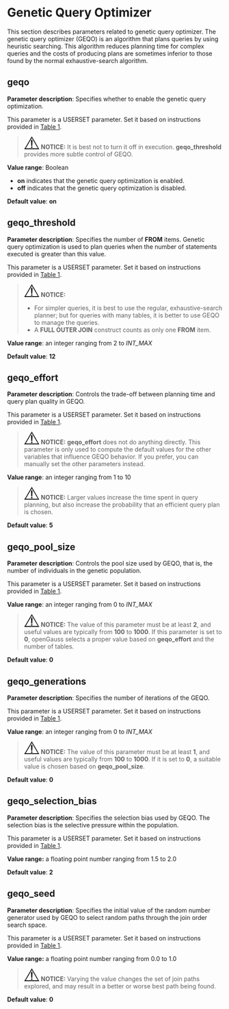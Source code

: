 # Genetic Query Optimizer<a name="EN-US_TOPIC_0289899978"></a>

This section describes parameters related to genetic query optimizer. The genetic query optimizer \(GEQO\) is an algorithm that plans queries by using heuristic searching. This algorithm reduces planning time for complex queries and the costs of producing plans are sometimes inferior to those found by the normal exhaustive-search algorithm.

## geqo<a name="en-us_topic_0283136924_en-us_topic_0237124718_en-us_topic_0059778564_sfd758218eb234917a5866f71380867df"></a>

**Parameter description**: Specifies whether to enable the genetic query optimization.

This parameter is a USERSET parameter. Set it based on instructions provided in  [Table 1](../DatabaseAdministrationGuide/resetting-parameters.md#en-us_topic_0283137176_en-us_topic_0237121562_en-us_topic_0059777490_t91a6f212010f4503b24d7943aed6d846).

>![](public_sys-resources/icon-notice.gif) **NOTICE:** 
>It is best not to turn it off in execution.  **geqo\_threshold**  provides more subtle control of GEQO.

**Value range**: Boolean

-   **on**  indicates that the genetic query optimization is enabled.
-   **off**  indicates that the genetic query optimization is disabled.

**Default value**:  **on**

## geqo\_threshold<a name="en-us_topic_0283136924_en-us_topic_0237124718_en-us_topic_0059778564_s2495994413224c7a9ee50efb3a1feb4b"></a>

**Parameter description**: Specifies the number of  **FROM**  items. Genetic query optimization is used to plan queries when the number of statements executed is greater than this value.

This parameter is a USERSET parameter. Set it based on instructions provided in  [Table 1](../DatabaseAdministrationGuide/resetting-parameters.md#en-us_topic_0283137176_en-us_topic_0237121562_en-us_topic_0059777490_t91a6f212010f4503b24d7943aed6d846).

>![](public_sys-resources/icon-notice.gif) **NOTICE:** 
>-   For simpler queries, it is best to use the regular, exhaustive-search planner; but for queries with many tables, it is better to use GEQO to manage the queries.
>-   A  **FULL OUTER JOIN**  construct counts as only one  **FROM**  item.

**Value range**: an integer ranging from 2 to  _INT\_MAX_

**Default value**:  **12**

## geqo\_effort<a name="en-us_topic_0283136924_en-us_topic_0237124718_en-us_topic_0059778564_s0bcefbae9b0e4c4b9d211896ddecfa7a"></a>

**Parameter description**: Controls the trade-off between planning time and query plan quality in GEQO.

This parameter is a USERSET parameter. Set it based on instructions provided in  [Table 1](../DatabaseAdministrationGuide/resetting-parameters.md#en-us_topic_0283137176_en-us_topic_0237121562_en-us_topic_0059777490_t91a6f212010f4503b24d7943aed6d846).

>![](public_sys-resources/icon-notice.gif) **NOTICE:** 
>**geqo\_effort**  does not do anything directly. This parameter is only used to compute the default values for the other variables that influence GEQO behavior. If you prefer, you can manually set the other parameters instead.

**Value range**: an integer ranging from 1 to 10

>![](public_sys-resources/icon-notice.gif) **NOTICE:** 
>Larger values increase the time spent in query planning, but also increase the probability that an efficient query plan is chosen.

**Default value**:  **5**

## geqo\_pool\_size<a name="en-us_topic_0283136924_en-us_topic_0237124718_en-us_topic_0059778564_s7fc575de4c0343f9bf2ba43415121d3b"></a>

**Parameter description**: Controls the pool size used by GEQO, that is, the number of individuals in the genetic population.

This parameter is a USERSET parameter. Set it based on instructions provided in  [Table 1](../DatabaseAdministrationGuide/resetting-parameters.md#en-us_topic_0283137176_en-us_topic_0237121562_en-us_topic_0059777490_t91a6f212010f4503b24d7943aed6d846).

**Value range**: an integer ranging from 0 to  _INT\_MAX_

>![](public_sys-resources/icon-notice.gif) **NOTICE:** 
>The value of this parameter must be at least  **2**, and useful values are typically from  **100**  to  **1000**. If this parameter is set to  **0**, openGauss selects a proper value based on  **geqo\_effort**  and the number of tables.

**Default value**:  **0**

## geqo\_generations<a name="en-us_topic_0283136924_en-us_topic_0237124718_en-us_topic_0059778564_s3d543a71cf644525a62d831a869f0d2a"></a>

**Parameter description**: Specifies the number of iterations of the GEQO.

This parameter is a USERSET parameter. Set it based on instructions provided in  [Table 1](../DatabaseAdministrationGuide/resetting-parameters.md#en-us_topic_0283137176_en-us_topic_0237121562_en-us_topic_0059777490_t91a6f212010f4503b24d7943aed6d846).

**Value range**: an integer ranging from 0 to  _INT\_MAX_

>![](public_sys-resources/icon-notice.gif) **NOTICE:** 
>The value of this parameter must be at least  **1**, and useful values are typically from  **100**  to  **1000**. If it is set to  **0**, a suitable value is chosen based on  **geqo\_pool\_size**.

**Default value**:  **0**

## geqo\_selection\_bias<a name="en-us_topic_0283136924_en-us_topic_0237124718_en-us_topic_0059778564_s9259ac551c7b48e2ba1b12bc7f705483"></a>

**Parameter description**: Specifies the selection bias used by GEQO. The selection bias is the selective pressure within the population.

This parameter is a USERSET parameter. Set it based on instructions provided in  [Table 1](../DatabaseAdministrationGuide/resetting-parameters.md#en-us_topic_0283137176_en-us_topic_0237121562_en-us_topic_0059777490_t91a6f212010f4503b24d7943aed6d846).

**Value range:**  a floating point number ranging from 1.5 to 2.0

**Default value**:  **2**

## geqo\_seed<a name="en-us_topic_0283136924_en-us_topic_0237124718_en-us_topic_0059778564_s1fdf0c143ff8493c932fae38aa1e74a0"></a>

**Parameter description**: Specifies the initial value of the random number generator used by GEQO to select random paths through the join order search space.

This parameter is a USERSET parameter. Set it based on instructions provided in  [Table 1](../DatabaseAdministrationGuide/resetting-parameters.md#en-us_topic_0283137176_en-us_topic_0237121562_en-us_topic_0059777490_t91a6f212010f4503b24d7943aed6d846).

**Value range:**  a floating point number ranging from 0.0 to 1.0

>![](public_sys-resources/icon-notice.gif) **NOTICE:** 
>Varying the value changes the set of join paths explored, and may result in a better or worse best path being found.

**Default value**:  **0**

